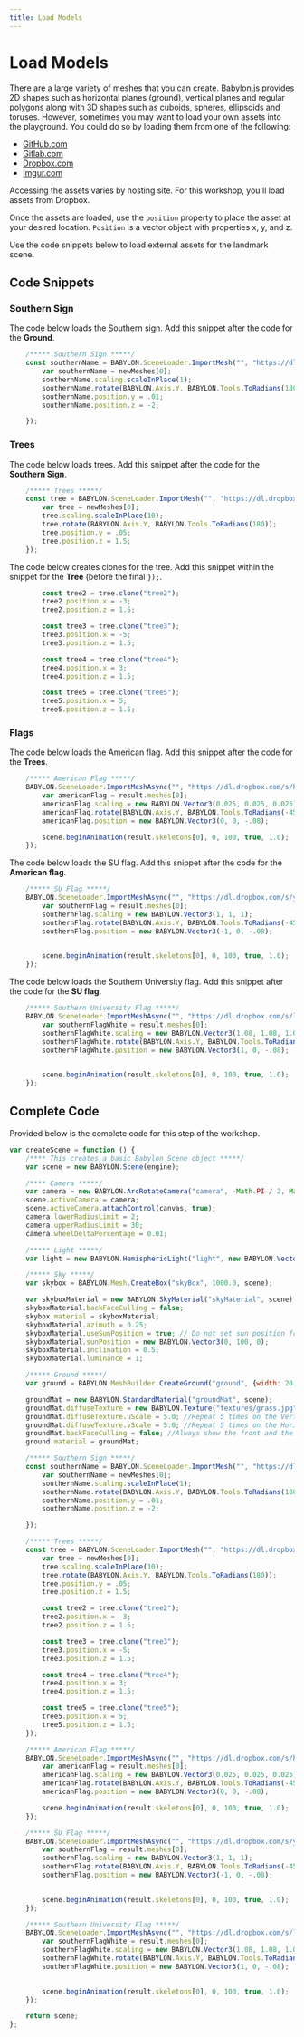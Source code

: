 ```yaml
---
title: Load Models
---
```


# Load Models

There are a large variety of meshes that you can create. Babylon.js provides 2D shapes such as horizontal planes (ground), vertical planes and regular polygons along with 3D shapes such as cuboids, spheres, ellipsoids and toruses. However, sometimes you may want to load your own assets into the playground. You could do so by loading them from one of the following:

- [GitHub.com](https://www.github.com)
- [Gitlab.com](https://www.gitlab.com)
- [Dropbox.com](https://www.dropbox.com)
- [Imgur.com](https://www.imgur.com)

Accessing the assets varies by hosting site. For this workshop, you'll load assets from Dropbox.

Once the assets are loaded, use the `position` property to place the asset at your desired location. `Position` is a vector object with properties x, y, and z.

Use the code snippets below to load external assets for the landmark scene.

## Code Snippets

### Southern Sign

The code below loads the Southern sign. Add this snippet after the code for the **Ground**.

```javascript
    /***** Southern Sign *****/      
    const southernName = BABYLON.SceneLoader.ImportMesh("", "https://dl.dropbox.com/s/epdlymyvyq0rwn3/", "southern.glb", scene, function (newMeshes) {
        var southernName = newMeshes[0];
        southernName.scaling.scaleInPlace(1);
        southernName.rotate(BABYLON.Axis.Y, BABYLON.Tools.ToRadians(180));
        southernName.position.y = .01;
        southernName.position.z = -2;

    });
```

### Trees

The code below loads trees. Add this snippet after the code for the **Southern Sign**.

```javascript
    /***** Trees *****/    
    const tree = BABYLON.SceneLoader.ImportMesh("", "https://dl.dropbox.com/s/l0ir989f1i82311/", "tree.glb", scene, function (newMeshes) {
        var tree = newMeshes[0];
        tree.scaling.scaleInPlace(10);
        tree.rotate(BABYLON.Axis.Y, BABYLON.Tools.ToRadians(180));
        tree.position.y = .05;
        tree.position.z = 1.5;
    });
```

The code below creates clones for the tree. Add this snippet within the snippet for the **Tree** (before the final `});`.

```javascript
        const tree2 = tree.clone("tree2");
        tree2.position.x = -3; 
        tree2.position.z = 1.5;

        const tree3 = tree.clone("tree3");
        tree3.position.x = -5;
        tree3.position.z = 1.5; 

        const tree4 = tree.clone("tree4");
        tree4.position.x = 3; 
        tree4.position.z = 1.5;

        const tree5 = tree.clone("tree5");
        tree5.position.x = 5; 
        tree5.position.z = 1.5;
```

### Flags

The code below loads the American flag. Add this snippet after the code for the **Trees**.

```javascript
    /***** American Flag *****/    
    BABYLON.SceneLoader.ImportMeshAsync("", "https://dl.dropbox.com/s/h2ga135e6kbomqk/", "american-flag.glb", scene).then((result) => {
        var americanFlag = result.meshes[0];
        americanFlag.scaling = new BABYLON.Vector3(0.025, 0.025, 0.025);
        americanFlag.rotate(BABYLON.Axis.Y, BABYLON.Tools.ToRadians(-45))
        americanFlag.position = new BABYLON.Vector3(0, 0, -.08);

        scene.beginAnimation(result.skeletons[0], 0, 100, true, 1.0);
    });
```

The code below loads the SU flag. Add this snippet after the code for the **American flag**.

```javascript
    /***** SU Flag *****/   
    BABYLON.SceneLoader.ImportMeshAsync("", "https://dl.dropbox.com/s/yf48ii0opblp601/", "southern-flag-blue.glb", scene).then((result) => {
        var southernFlag = result.meshes[0];
        southernFlag.scaling = new BABYLON.Vector3(1, 1, 1);
        southernFlag.rotate(BABYLON.Axis.Y, BABYLON.Tools.ToRadians(-45))
        southernFlag.position = new BABYLON.Vector3(-1, 0, -.08);

                
        scene.beginAnimation(result.skeletons[0], 0, 100, true, 1.0);
    });
```

The code below loads the Southern University flag. Add this snippet after the code for the **SU flag**.

```javascript
    /***** Southern University Flag *****/   
    BABYLON.SceneLoader.ImportMeshAsync("", "https://dl.dropbox.com/s/lnkuus9x53cde72/", "southern-flag-white.glb", scene).then((result) => {
        var southernFlagWhite = result.meshes[0];
        southernFlagWhite.scaling = new BABYLON.Vector3(1.08, 1.08, 1.08);
        southernFlagWhite.rotate(BABYLON.Axis.Y, BABYLON.Tools.ToRadians(-45))
        southernFlagWhite.position = new BABYLON.Vector3(1, 0, -.08);

                
        scene.beginAnimation(result.skeletons[0], 0, 100, true, 1.0);
    });
```

## Complete Code

Provided below is the complete code for this step of the workshop.

```javascript
var createScene = function () {
    /**** This creates a basic Babylon Scene object *****/
    var scene = new BABYLON.Scene(engine);

    /**** Camera *****/
    var camera = new BABYLON.ArcRotateCamera("camera", -Math.PI / 2, Math.PI / 2.5, 10, new BABYLON.Vector3(0, 0, 0));
    scene.activeCamera = camera;
    scene.activeCamera.attachControl(canvas, true);
    camera.lowerRadiusLimit = 2;
    camera.upperRadiusLimit = 30;
    camera.wheelDeltaPercentage = 0.01;

    /***** Light *****/
    var light = new BABYLON.HemisphericLight("light", new BABYLON.Vector3(0, 1, -1), scene);

    /***** Sky *****/
    var skybox = BABYLON.Mesh.CreateBox("skyBox", 1000.0, scene);

    var skyboxMaterial = new BABYLON.SkyMaterial("skyMaterial", scene);
    skyboxMaterial.backFaceCulling = false;
    skybox.material = skyboxMaterial;
    skyboxMaterial.azimuth = 0.25;
    skyboxMaterial.useSunPosition = true; // Do not set sun position from azimuth and inclination
    skyboxMaterial.sunPosition = new BABYLON.Vector3(0, 100, 0);
    skyboxMaterial.inclination = 0.5;
    skyboxMaterial.luminance = 1;

    /***** Ground *****/
    var ground = BABYLON.MeshBuilder.CreateGround("ground", {width: 20, height: 12}, scene);

    groundMat = new BABYLON.StandardMaterial("groundMat", scene);
    groundMat.diffuseTexture = new BABYLON.Texture("textures/grass.jpg", scene);
    groundMat.diffuseTexture.uScale = 5.0; //Repeat 5 times on the Vertical Axes
    groundMat.diffuseTexture.vScale = 5.0; //Repeat 5 times on the Horizontal Axes
    groundMat.backFaceCulling = false; //Always show the front and the back of an element
    ground.material = groundMat;

    /***** Southern Sign *****/    
    const southernName = BABYLON.SceneLoader.ImportMesh("", "https://dl.dropbox.com/s/epdlymyvyq0rwn3/", "southern.glb", scene, function (newMeshes) {
        var southernName = newMeshes[0];
        southernName.scaling.scaleInPlace(1);
        southernName.rotate(BABYLON.Axis.Y, BABYLON.Tools.ToRadians(180));
        southernName.position.y = .01;
        southernName.position.z = -2;

    });

    /***** Trees *****/   
    const tree = BABYLON.SceneLoader.ImportMesh("", "https://dl.dropbox.com/s/l0ir989f1i82311/", "tree.glb", scene, function (newMeshes) {
        var tree = newMeshes[0];
        tree.scaling.scaleInPlace(10);
        tree.rotate(BABYLON.Axis.Y, BABYLON.Tools.ToRadians(180));
        tree.position.y = .05;
        tree.position.z = 1.5;

        const tree2 = tree.clone("tree2");
        tree2.position.x = -3; 
        tree2.position.z = 1.5;

        const tree3 = tree.clone("tree3");
        tree3.position.x = -5;
        tree3.position.z = 1.5; 

        const tree4 = tree.clone("tree4");
        tree4.position.x = 3; 
        tree4.position.z = 1.5;

        const tree5 = tree.clone("tree5");
        tree5.position.x = 5; 
        tree5.position.z = 1.5;
    });

    /***** American Flag *****/     
    BABYLON.SceneLoader.ImportMeshAsync("", "https://dl.dropbox.com/s/h2ga135e6kbomqk/", "american-flag.glb", scene).then((result) => {
        var americanFlag = result.meshes[0];
        americanFlag.scaling = new BABYLON.Vector3(0.025, 0.025, 0.025);
        americanFlag.rotate(BABYLON.Axis.Y, BABYLON.Tools.ToRadians(-45))
        americanFlag.position = new BABYLON.Vector3(0, 0, -.08);

        scene.beginAnimation(result.skeletons[0], 0, 100, true, 1.0);
    });

    /***** SU Flag *****/   
    BABYLON.SceneLoader.ImportMeshAsync("", "https://dl.dropbox.com/s/yf48ii0opblp601/", "southern-flag-blue.glb", scene).then((result) => {
        var southernFlag = result.meshes[0];
        southernFlag.scaling = new BABYLON.Vector3(1, 1, 1);
        southernFlag.rotate(BABYLON.Axis.Y, BABYLON.Tools.ToRadians(-45))
        southernFlag.position = new BABYLON.Vector3(-1, 0, -.08);

                
        scene.beginAnimation(result.skeletons[0], 0, 100, true, 1.0);
    }); 

    /***** Southern University Flag *****/    
    BABYLON.SceneLoader.ImportMeshAsync("", "https://dl.dropbox.com/s/lnkuus9x53cde72/", "southern-flag-white.glb", scene).then((result) => {
        var southernFlagWhite = result.meshes[0];
        southernFlagWhite.scaling = new BABYLON.Vector3(1.08, 1.08, 1.08);
        southernFlagWhite.rotate(BABYLON.Axis.Y, BABYLON.Tools.ToRadians(-45))
        southernFlagWhite.position = new BABYLON.Vector3(1, 0, -.08);

                
        scene.beginAnimation(result.skeletons[0], 0, 100, true, 1.0);
    });

    return scene;
};
```